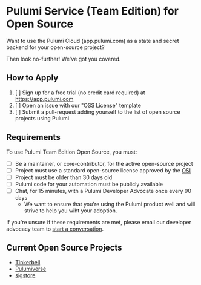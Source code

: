 # Pulumi Service (Team Edition) for Open Source

Want to use the Pulumi Cloud (app.pulumi.com) as a state and secret backend for your open-source project?

Then look no-further! We've got you covered.

## How to Apply

1. [ ] Sign up for a free trial (no credit card required) at https://app.pulumi.com
2. [ ] Open an issue with our "OSS License" template
3. [ ] Submit a pull-request adding yourself to the list of open source projects using Pulumi

## Requirements

To use Pulumi Team Edition Open Source, you must:

- [ ] Be a maintainer, or core-contributor, for the active open-source project
- [ ] Project must use a standard open-source license approved by the [OSI](https://opensource.org/licenses)
- [ ] Project must be older than 30 days old
- [ ] Pulumi code for your automation must be publicly available
- [ ] Chat, for 15 minutes, with a Pulumi Developer Advocate once every 90 days
  - We want to ensure that you're using the Pulumi product well and will strive to help you wiht your adoption.

If you're unsure if these requirements are met, please email our developer advocacy team to [start a conversation](mailto:da@pulumi.com).

## Current Open Source Projects

- [Tinkerbell](https://github.com/tinkerbell/infrastructure)
- [Pulumiverse](https://github.com/pulumiverse/infra)
- [sigstore](https://github.com/sigstore/github-sync)

